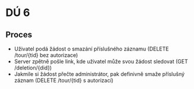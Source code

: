 # DÚ 6

## Proces

* Uživatel podá žádost o smazání příslušného záznamu (DELETE /tour/{tid} bez autorizace)
* Server zpětně pošle link, kde uživatel může svou žádost sledovat (GET /deletion/{did})
* Jakmile si žádost přečte administrátor, pak definivně smaže příslušný záznam (DELETE /tour/{tid} s autorizací)
